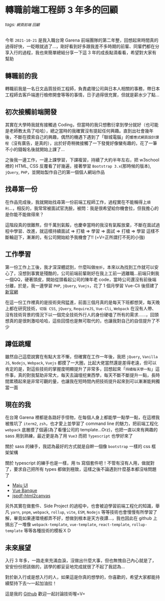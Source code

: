 # 轉職前端工程師 3 年多的回顧
###### tags: `網頁前端` `回顧`

今年 `2021-10-21` 是我入職台灣 Garena 前端團隊的第二年整，回想起來時間真的過得好快，一眨眼就過了...，剛好看到好多跟我差不多時期的前輩、同輩們都在分享入行的過程，我也來簡單總結分享一下這 3 年的成長點滴看看，希望對大家有幫助


## 轉職前的我

轉職前我是一名日文品質技術工程師，負責處理公司與日本人相關的事務，帶日本工程師去客戶端進行檢修開會等等的事情，日子過得很充實，但就是薪水少了點...


## 初次接觸前端開發

其實在大學時我就有接觸過 Coding，但當時的我只想敷衍拿到學分就好（也可能是老師教太鳥了哈哈），總之當時的我確實沒有提起任何興趣。直到出社會幾年後，不斷在摸索自己的興趣，偶然的機遇下遇到了「聯城電腦」的`響應式網頁設計課程`（沒有廣告，是真的），出於好奇稍微接觸了一下發覺好像蠻有趣的，花了一筆不小的錢報名後就開始上課了...

之後我一邊工作，一邊上課學習，下課複習，持續了大約半年左右，把 w3school 裡的 HTML, CSS 反覆看了好幾遍，接著學習 `Bootstrap 3.x`(那時候的版本), `jQuery`, `PHP`，並開始製作自己的第一個個人網站作品


## 找尋第一份

在作品完成後，我就開始找尋第一份前端工程師工作，過程實在不能稱得上`順利`...，相反的，我常常被面試官洗臉，被問：我是很希望給你機會拉，但我擔心的是你能不能做得來？

這階段真的很難熬，但千萬別氣餒，也慶幸當時的我沒有氣餒放棄，不斷在面試過程中學習、改進，就這樣持續面試 => 打槍 => 學習 => 面試 => 打槍 => 學習 這樣不斷輪迴下，漸漸的，有公司開始給予我機會了!! (=V=正所謂打不死的小強)


## 工作學習

第一份工作上工後，我才深深體認到，什麼叫做`挫折`，本來以為找到工作就可以安心了，沒想到事實是殘酷的，公司前端前輩剛好在我上工前一週離職...前端只剩我一個QQ，硬著頭皮，開始從頭看起公司的陳年老 code，當時公司還沒有前後端分離，於是，我一邊學習 `PHP`, `jQuery`, `Vuejs`，花了 1 個月學習 Vue-Cli 後搭建了[新官網](https://www.top-link.com.tw/)


在這一份工作裡真的是技術突飛猛進，前面三個月真的是每天下班都想哭，每天晚上都在研究技術，`切版 CSS`, `jQuery`, `RequireJS`, `Vue-Cli`, `Webpack` 在沒有人帶、沒有技術背景的情況下以一個完全技術外行人的身份硬嗑了所有的需求......，回頭想真的是很刺激哈哈哈，這些回憶也是無可取代的，也讓我對自己的自信提升了不少


## 蹲低跳耀

雖然自己這麼說實在有點大言不慚，但確實在工作一年後，我把 `jQuery`, `Vanilla JS`, `Nodejs`, `Webpack`, `Vuejs` 都摸了一大圈，比起大佬當然還是差得老遠，但可以肯定的是，對這些技術的掌握度明顯提升了非常多，回想起來「`持續每天學一點`」這件事，真的對我幫助非常大，每天去論壇挖東西學，每天不斷不斷提升一點，長時間累積起來是非常可觀的量，也讓我在短時間內把技術提升起來到可以漸漸能夠獨當一面


## 現在的我

在台灣 Garena 裡都是各路好手怪物，在每個人身上都能學一點學一點，在這裡我被推坑了 `iterm2`, `zsh`，也才愛上並學習了 command line 的魅力，把前端工程化 `webpack` 底層摸了個遍(為了看懂公司的 template...Orz)，也把一直以來有興趣的 sass 用到熟練，最近更是為了用 `Vue3` 而把 `Typescript` 也學好來了

關於 sass 的練手，我認為最好的方式就是自幹一個像 `bootstrap` 一樣的 css 框架架構

關於 typescript 的練手也是一樣，用 ts
 寫個套件吧！不管有沒有人用，做就對了，要求自己把所有 types 都做到極致，這樣之後不論遇到什麼基本都沒啥問題了

- [Maju UI](https://www.npmjs.com/package/maju-ui)
- [Vue Banque](https://www.npmjs.com/package/vue-banque)
- [jspdf-html2canvas](https://www.npmjs.com/package/jspdf-html2canvas)

另外其實在做套件、Side Project 的過程中，也會被迫學習前端工程化的知識，舉凡 `yarn`, `pnpm`, `webpack`, `rollup`, `vite`, `ESM`, `Nodejs` 等等技術也會慢慢有所學習了解，畢竟如果連環境都弄不好，想做到根本是天方夜譚...，我也因此在 github 上搞出了一堆像 `webpack-template`, `vue-template`, `react-template`, `rollup-template` 等等各種技術的模板ＸＤ


## 未來展望

入行 3 年多，一路走來充滿血淚，沒做出什麼大事，但也無愧自己內心就是了，安安份份把該做的，該學的都妥妥地完成就很了不起了我認為...

對於新入行或是想入行的人，如果這是你真的想學的，你喜歡的，希望大家都能持續堅持下去～一起加油拉！

這是我的 [Github](https://github.com/johnnywang1994) 歡迎一起討論技術喔=V=

